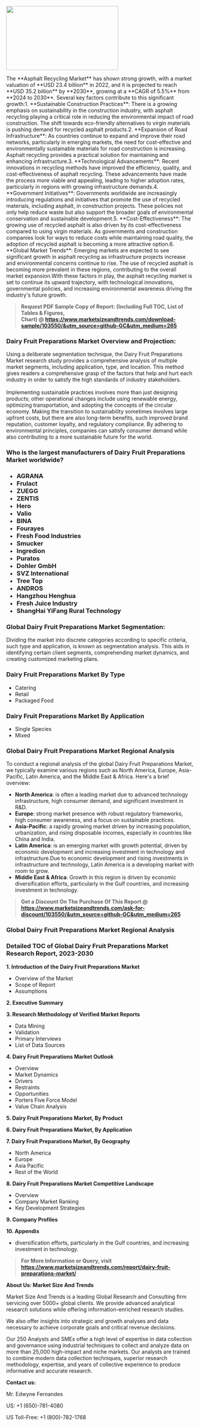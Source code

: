 <p><img class="alignnone size-medium wp-image-20088" src="https://ffe5etoiles.com/wp-content/uploads/2024/12/MST1-300x171.png" alt="" width="300" height="171" /></p>The **Asphalt Recycling Market** has shown strong growth, with a market valuation of **USD 23.4 billion** in 2022, and it is projected to reach **USD 35.2 billion** by **2030**, growing at a **CAGR of 5.5%** from **2024 to 2030**. Several key factors contribute to this significant growth:1. **Sustainable Construction Practices**: There is a growing emphasis on sustainability in the construction industry, with asphalt recycling playing a critical role in reducing the environmental impact of road construction. The shift towards eco-friendly alternatives to virgin materials is pushing demand for recycled asphalt products.2. **Expansion of Road Infrastructure**: As countries continue to expand and improve their road networks, particularly in emerging markets, the need for cost-effective and environmentally sustainable materials for road construction is increasing. Asphalt recycling provides a practical solution for maintaining and enhancing infrastructure.3. **Technological Advancements**: Recent innovations in recycling methods have improved the efficiency, quality, and cost-effectiveness of asphalt recycling. These advancements have made the process more viable and appealing, leading to higher adoption rates, particularly in regions with growing infrastructure demands.4. **Government Initiatives**: Governments worldwide are increasingly introducing regulations and initiatives that promote the use of recycled materials, including asphalt, in construction projects. These policies not only help reduce waste but also support the broader goals of environmental conservation and sustainable development.5. **Cost-Effectiveness**: The growing use of recycled asphalt is also driven by its cost-effectiveness compared to using virgin materials. As governments and construction companies look for ways to reduce costs while maintaining road quality, the adoption of recycled asphalt is becoming a more attractive option.6. **Global Market Trends**: Emerging markets are expected to see significant growth in asphalt recycling as infrastructure projects increase and environmental concerns continue to rise. The use of recycled asphalt is becoming more prevalent in these regions, contributing to the overall market expansion.With these factors in play, the asphalt recycling market is set to continue its upward trajectory, with technological innovations, governmental policies, and increasing environmental awareness driving the industry's future growth.</p><blockquote id="" class=""><strong>Request PDF Sample Copy of Report: (Including Full TOC, List of Tables &amp; Figures, Chart)&nbsp;@&nbsp;<strong><a href="https://www.marketsizeandtrends.com/download-sample/103550/&utm_source=github-GC&utm_medium=265" target="_blank">https://www.marketsizeandtrends.com/download-sample/103550/&utm_source=github-GC&utm_medium=265</a></strong></strong></blockquote><h3 id="" class="">Dairy Fruit Preparations Market&nbsp;Overview and Projection:</h3><p id="" class="">Using a deliberate segmentation technique, the Dairy Fruit Preparations Market research study provides a comprehensive analysis of multiple market segments, including application, type, and location. This method gives readers a comprehensive grasp of the factors that help and hurt each industry in order to satisfy the high standards of industry stakeholders. <br /> <br />Implementing sustainable practices involves more than just designing products; other operational changes include using renewable energy, optimizing transportation, and adopting the concepts of the circular economy. Making the transition to sustainability sometimes involves large upfront costs, but there are also long-term benefits, such improved brand reputation, customer loyalty, and regulatory compliance. By adhering to environmental principles, companies can satisfy consumer demand while also contributing to a more sustainable future for the world.</p><h3 id="" class="">Who is the largest manufacturers of&nbsp;Dairy Fruit Preparations Market worldwide?</h3><h3 class=""><p><ul><li>AGRANA </li><li> Frulact </li><li> ZUEGG </li><li> ZENTIS </li><li> Hero </li><li> Valio </li><li> BINA </li><li> Fourayes </li><li> Fresh Food Industries </li><li> Smucker </li><li> Ingredion </li><li> Puratos </li><li> Dohler GmbH </li><li> SVZ International </li><li> Tree Top </li><li> ANDROS </li><li> Hangzhou Henghua </li><li> Fresh Juice Industry </li><li> ShangHai YiFang Rural Technology</li></ul></p></h3><h3 id="" class="">Global&nbsp;Dairy Fruit Preparations Market Segmentation:</h3><p id="" class="">Dividing the market into discrete categories according to specific criteria, such type and application, is known as segmentation analysis. This aids in identifying certain client segments, comprehending market dynamics, and creating customized marketing plans.</p><h3 id="" class="">Dairy Fruit Preparations Market&nbsp;By Type</h3><p><p><ul><li>Catering </li><li> Retail </li><li> Packaged Food</p></li></ul></p></p><h3 id="" class="">Dairy Fruit Preparations Market&nbsp;By Application</h3><p class=""><p><ul><li>Single Species </li><li> Mixed</li></ul></p></p><h3 id="" class="">Global Dairy Fruit Preparations Market Regional Analysis</h3><p id="" class="">To conduct a regional analysis of the global Dairy Fruit Preparations Market, we typically examine various regions such as North America, Europe, Asia-Pacific, Latin America, and the Middle East &amp; Africa. Here's a brief overview:</p><ul><li><strong>North America</strong>: is often a leading market due to advanced technology infrastructure, high consumer demand, and significant investment in R&amp;D.</li><li><strong>Europe</strong>: strong market presence with robust regulatory frameworks, high consumer awareness, and a focus on sustainable practices.</li><li><strong>Asia-Pacific</strong>: a rapidly growing market driven by increasing population, urbanization, and rising disposable incomes, especially in countries like China and India.</li><li><strong>Latin America</strong>: is an emerging market with growth potential, driven by economic development and increasing investment in technology and infrastructure.Due to economic development and rising investments in infrastructure and technology, Latin America is a developing market with room to grow.</li><li><strong>Middle East &amp; Africa</strong>: Growth in this region is driven by economic diversification efforts, particularly in the Gulf countries, and increasing investment in technology.</li></ul><blockquote id="" class=""><strong>Get a Discount On The Purchase Of This Report @ <strong><a href="https://www.marketsizeandtrends.com/ask-for-discount/103550/&utm_source=github-GC&utm_medium=265" target="_blank">https://www.marketsizeandtrends.com/ask-for-discount/103550/&utm_source=github-GC&utm_medium=265</a></strong></strong></blockquote><h3 id="" class="">Global Dairy Fruit Preparations Market Regional Analysis</h3><h3 id="" class="">Detailed TOC of Global Dairy Fruit Preparations Market Research Report, 2023-2030</h3><p id="" class=""><strong>1. Introduction of the Dairy Fruit Preparations Market</strong></p><ul><li>Overview of the Market</li><li>Scope of Report</li><li>Assumptions</li></ul><p id="" class=""><strong>2. Executive Summary</strong></p><p id="" class=""><strong>3. Research Methodology of Verified Market Reports</strong></p><ul><li>Data Mining</li><li>Validation</li><li>Primary Interviews</li><li>List of Data Sources</li></ul><p id="" class=""><strong>4. Dairy Fruit Preparations Market Outlook</strong></p><ul><li>Overview</li><li>Market Dynamics</li><li>Drivers</li><li>Restraints</li><li>Opportunities</li><li>Porters Five Force Model</li><li>Value Chain Analysis</li></ul><p id="" class=""><strong>5. Dairy Fruit Preparations Market, By Product</strong></p><p id="" class=""><strong>6. Dairy Fruit Preparations Market, By Application</strong></p><p id="" class=""><strong>7. Dairy Fruit Preparations Market, By Geography</strong></p><ul><li>North America</li><li>Europe</li><li>Asia Pacific</li><li>Rest of the World</li></ul><p id="" class=""><strong>8. Dairy Fruit Preparations Market Competitive Landscape</strong></p><ul><li>Overview</li><li>Company Market Ranking</li><li>Key Development Strategies</li></ul><p id="" class=""><strong>9. Company Profiles</strong></p><p id="" class=""><strong>10. Appendix</strong></p><ul><li>diversification efforts, particularly in the Gulf countries, and increasing investment in technology.</li></ul><blockquote id="" class=""><strong>For More Information or Query, visit <strong><strong><a href="https://www.marketsizeandtrends.com/report/dairy-fruit-preparations-market/" target="_blank">https://www.marketsizeandtrends.com/report/dairy-fruit-preparations-market/</a></strong></strong></strong></blockquote><p id="" class=""><strong>About Us: Market Size And Trends</strong></p><p id="" class="">Market Size And Trends is a leading Global Research and Consulting firm servicing over 5000+ global clients. We provide advanced analytical research solutions while offering information-enriched research studies.</p><p id="" class="">We also offer insights into strategic and growth analyses and data necessary to achieve corporate goals and critical revenue decisions.</p><p id="" class="">Our 250 Analysts and SMEs offer a high level of expertise in data collection and governance using industrial techniques to collect and analyze data on more than 25,000 high-impact and niche markets. Our analysts are trained to combine modern data collection techniques, superior research methodology, expertise, and years of collective experience to produce informative and accurate research.</p><p id="" class=""><strong>Contact us:</strong></p><p id="" class="">Mr. Edwyne Fernandes</p><p id="" class="">US: +1 (650)-781-4080</p><p id="" class="">US Toll-Free: +1 (800)-782-1768</p>
